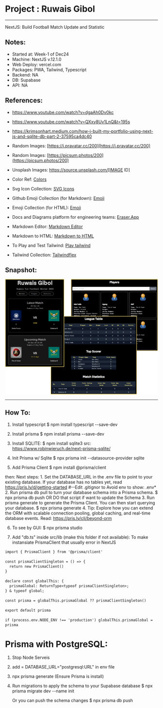 # Project : Ruwais Gibol
***************************************************************
NextJS: Build Football Match Update and Statistic


## Notes:
- Started at: Week-1 of Dec24
- Machine: NextJS v.12.1.0
- Web Deploy: vercel.com
- Packages: PWA, Tailwind, Typescript
- Backend: NA
- DB: Supabase
- API: NA

## References:
- https://www.youtube.com/watch?v=dgaAh0Dv0kc
- https://www.youtube.com/watch?v=QXxy8Uv1LnQ&t=195s
- https://krimsonhart.medium.com/how-i-built-my-portfolio-using-next-js-and-sqlite-db-part-2-37595ca4dc40

- Random Images: [https://i.pravatar.cc/200](https://i.pravatar.cc/200)
- Random Images: [https://picsum.photos/200](https://picsum.photos/200)
- Unsplash Images: https://source.unsplash.com/[IMAGE ID]
- Color Ref: [Colors](https://coolors.co/palettes/trending)
- Svg Icon Collection: [SVG Icons](http://svgrepo.com)
- Github Emoji Collection (for Markdown): [Emoji](https://github.com/ikatyang/emoji-cheat-sheet)
- Emoji Collection (for HTML): [Emoji](https://html-css-js.com/html/character-codes/)
- Docs and Diagrams platform for engineering teams: [Eraser.App](https://app.eraser.io/)
- Markdown Editor: [Markdown Editor](https://pandao.github.io/editor.md/index.html)
- Markdown to HTML: [Markdown to HTML](https://markdowntohtml.com)
- To Play and Test Tailwind: [Play tailwind](https://play.tailwindcss.com/)
- Tailwind Collection: [Tailwindflex](https://tailwindflex.com/)

## Snapshot:
![Ruwais Gibol](public/snapshot/ruwais-gibol.jpg)
<hr>


## How To:
1. Install typescript
$ npm install typescript --save-dev

2. Install prisma
$ npm install prisma --save-dev

3. Install SQLITE:
$ npm install sqlite3
src: https://www.robinwieruch.de/next-prisma-sqlite/

4. Init Prisma w/ Sqlite
$ npx prisma init --datasource-provider sqlite

5. Add Prisma Client
$ npm install @prisma/client

then: Next steps:
    1. Set the DATABASE_URL in the .env file to point to your existing database. If your database has no tables yet, read https://pris.ly/d/getting-started
        #--Edit .gitignor to Avoid env to show:
        .env*
    2. Run prisma db pull to turn your database schema into a Prisma schema.
        $ npx prisma db push
        OR
        DO that script if want to update the Schema
    3. Run prisma generate to generate the Prisma Client. You can then start querying your database.
        $ npx prisma generate
    4. Tip: Explore how you can extend the ORM with scalable connection pooling, global caching, and real-time database events. Read: https://pris.ly/cli/beyond-orm

6. To see by GUI:
$ npx prisma studio

7. Add "db.ts" inside src/lib (make this folder if not available): To make instansiate PrismaClient that usually error in NextJS
```
import { PrismaClient } from '@prisma/client'

const prismaClientSingleton = () => {
  return new PrismaClient()
}

declare const globalThis: {
  prismaGlobal: ReturnType<typeof prismaClientSingleton>;
} & typeof global;

const prisma = globalThis.prismaGlobal ?? prismaClientSingleton()

export default prisma

if (process.env.NODE_ENV !== 'production') globalThis.prismaGlobal = prisma
```


# Prisma with PostgreSQL:
1. Stop Node Serveis
2. add = DATABASE_URL="postgresql:URL" in env file
3. npx prisma generate (Ensure Prisma is install)
4. Run migrations to apply the schema to your Supabase database
    $ npx prisma migrate dev --name init

    Or you can push the schema changes
    $ npx prisma db push
